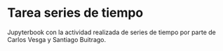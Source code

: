 # Tarea series de tiempo

Jupyterbook con la actividad realizada de series de tiempo por parte de Carlos Vesga y Santiago Buitrago.

```{tableofcontents}
```
